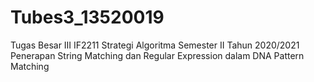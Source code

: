 # Tubes3_13520019
Tugas Besar III IF2211 Strategi Algoritma Semester II Tahun 2020/2021 Penerapan String Matching dan Regular Expression dalam DNA Pattern Matching
